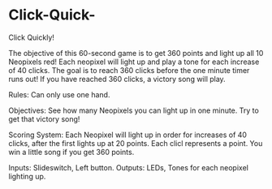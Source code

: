 # Click-Quick-
Click Quickly! 

The objective of this 60-second game is to get 360 points and light up all 10 Neopixels red! Each neopixel will light up and play a tone for each increase of 40 clicks. The goal is to reach 360 clicks before the one minute timer runs out! If you have reached 360 clicks, a victory song will play.

Rules: Can only use one hand.

Objectives: See how many Neopixels you can light up in one minute. Try to get that victory song!
 
Scoring System: Each Neopixel will light up in order for increases of 40 clicks, after the first lights up at 20 points. Each clicl represents a point. You win a little song if you get 360 points.  

Inputs: Slideswitch, Left button. 
Outputs: LEDs, Tones for each neopixel lighting up.
